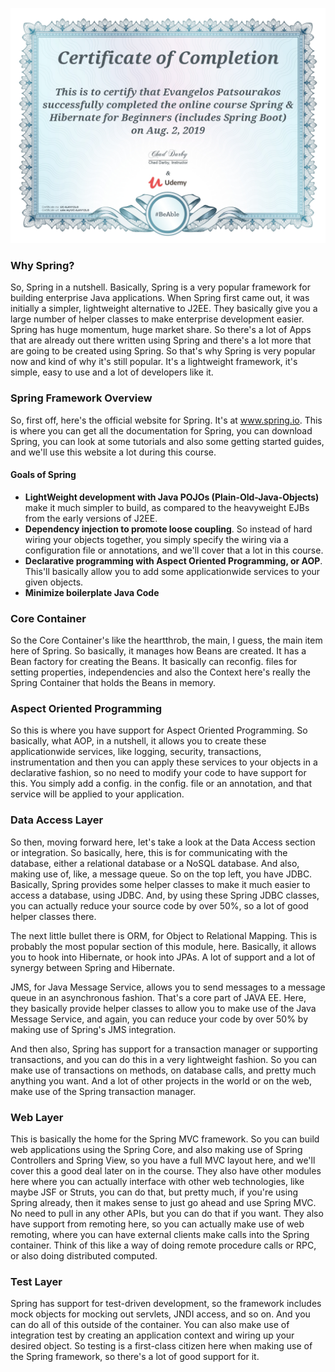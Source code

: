 ![Certificate](./certificate.jpg)

### Why Spring?

So, Spring in a nutshell. Basically, Spring is a very popular framework for building
enterprise Java applications. When Spring first came out,  it was initially a simpler,
lightweight alternative to J2EE.  They basically give you a large number of helper classes
to make enterprise development easier. Spring has huge momentum, huge market share.
So there's a lot of Apps that are already out there written using Spring and there's
a lot more that are going to be created using Spring. So that's why Spring is very
 popular now and kind of why it's still popular. It's a lightweight framework,
 it's simple, easy to use and a lot of developers like it.

### Spring Framework Overview

So, first off, here's the official website for Spring. It's at www.spring.io.
This is where you can get all the documentation for Spring, you can download Spring,
 you can look at some tutorials and also some getting started guides, and we'll use
 this website a lot during this course.
 
#### Goals of Spring
* **LightWeight development with Java POJOs (Plain-Old-Java-Objects)** make it much simpler to build,
 as compared to the heavyweight EJBs from the early versions of J2EE.
* **Dependency injection to promote loose coupling**. So instead of hard wiring your objects together,
you simply specify the wiring via a configuration file or annotations, and we'll cover that a lot in this course.
* **Declarative programming with Aspect Oriented Programming, or AOP**. This'll basically allow you to
add some applicationwide services to your given objects.
* **Minimize boilerplate Java Code**

### Core Container
So the Core Container's like the heartthrob, the main, I guess, the main item here of Spring.
So basically, it manages how Beans are created. It has a Bean factory for creating the Beans.
It basically can reconfig. files for setting properties, independencies and also the Context here's really the Spring Container
that holds the Beans in memory.

### Aspect Oriented Programming
So this is where you have support for Aspect Oriented Programming. So basically, what AOP, 
in a nutshell, it allows you to create these applicationwide services, like logging, security,
transactions, instrumentation and then you can apply these services to your objects in a declarative
 fashion, so no need to modify your code to have support for this. You simply add a config. in the
 config. file or an annotation, and that service will be applied to your application.

### Data Access Layer 
So then, moving forward here, let's take a look at the Data Access section or integration.  So basically,
here, this is for communicating with the database, either a relational database or a NoSQL database.
And also, making use of, like, a message queue.  So on the top left, you have JDBC.  Basically,
Spring provides some helper classes to make it much easier to access a database, using JDBC.
And, by using these Spring JDBC classes, you can actually reduce your source code by over 50%,
so a lot of good helper classes there. 

The next little bullet there is ORM, for Object to Relational
Mapping. This is probably the most popular section  of this module, here. Basically,
it allows you to hook into Hibernate,  or hook into JPAs. A lot of support and a lot of synergy
between Spring and Hibernate.

JMS, for Java Message Service, allows you to send messages to a message queue in an asynchronous 
fashion. That's a core part of JAVA EE. Here, they basically provide helper classes to allow you 
to make use of the Java Message Service, and again, you can reduce your code by over 50%
by making use of Spring's JMS integration. 

And then also, Spring has support for a transaction manager or supporting transactions, and you can
do this in a very lightweight fashion. So you can make use of transactions on methods, on database
calls, and pretty much anything you want. And a lot of other projects in the world or on the web,
make use of the Spring transaction manager.

### Web Layer
This is basically the home for the Spring MVC framework. So you can build web applications using the
Spring Core, and also making use of Spring Controllers and Spring View, so you have a full MVC layout 
here, and we'll cover this a good deal later on in the course. They also have other modules here
where you can actually interface with other web technologies, like maybe JSF or Struts, you can do 
that, but pretty much, if you're using Spring already, then it makes sense to just go ahead and use
Spring MVC. No need to pull in any other APIs, but you can do that if you want. They also have
support from remoting here, so you can actually make use of web remoting, where you can have external
clients make calls into the Spring container. Think of this like a way of doing remote procedure 
calls or RPC, or also doing distributed computed.

### Test Layer

Spring has support for test-driven development, so the framework includes mock objects for mocking 
out servlets, JNDI access, and so on. And you can do all of this outside of the container.
You can also make use of integration test by creating an application context and wiring up your
desired object. So testing is a first-class citizen here when making use of the Spring framework,
 so there's a lot of good support for it.